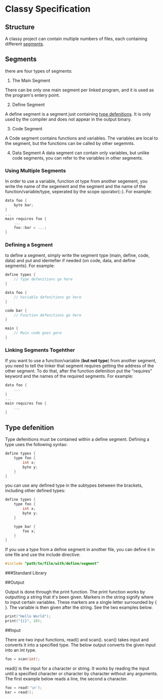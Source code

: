 # Classy Specification

## Structure

A classy project can contain multiple numbers of files, each containing different [segments](#Segments).

## Segments

there are four types of segments:

1. The Main Segment

  There can be only one main segment per linked program, and it is used as the program's entery point.

2. Define Segment

  A define segment is a segment just containing [type defenitions](#Type-Defenition). It is only used by the compiler and does not appear in the output binary.

3. Code Segment

  A Code segment contains functions and variables. The variables are local to the segment, but the functions can be called by other segemnts.

4. Data Segment
  A data segment can contain only variables, but unlike code segments, you can refer to the variables in other segments.

### Using Multiple Segments

In order to use a variable, function ot type from another segement, you write the name of the segement and the segment and the name of the function/variable/type, seperated by the scope oporator(::). For example:

``` c
data foo {
    byte bar;
}
...
main requires foo {
    ...
    foo::bar = ...;
}
```

### Defining a Segment

to define a segment, simply write the segment type (main, define, code, data) and put and identefier if needed (on code, data, and define segments). For example:

```c
define types {
    // Type defenitions go here
}

data foo {
    // Variable defenitions go here
}

code bar {
    // Function defenitions go here
}

main {
    // Main code goes gere
}
```

### Linking Segments Togehther

If you want to use a function/variable (__but not type__) from another segment, you need to tell the linker that segment requires getting the address of the other segment. To do that, after the function defenition put the "requires" keyword and the names of the required segments. For example:

```c
data foo {
    ...
}
...
main requires foo {
    ...
}
```

## Type defenition

Type defenitions must be contained within a define segment. Defining a type uses the following syntax:

```c
define types {
    type foo {
        int x;
        byte y;
    }
}
```

you can use any defined type in the subtypes between the brackets, including other defined types:

```c
define types {
    type foo {
        int x;
        byte y;
    }

    type bar {
        foo x;
    }
}
```

If you use a type from a define segment in another file, you can define it in one file and use the include directive:

```c
#include "path/to/file/with/define/segment"
```
###Standard Library

##Output

Output is done through the print function. The print function works by outputting a string that it's been given. Markers in the string signify where to input certain variables. These markers are a single letter surrounded by { }. The variable is then given after the string. See the two examples below.

```c
print("Hello World");
print("{i}", 10);
```

##Input

There are two input functions, read() and scan(). scan() takes input and converts it into a specified type. The below output converts the given input into an int type.

```c
foo = scan(int);
```

read() is the input for a character or string. It works by reading the input until a specified character or character by character without any arguments. The first example below reads a line, the second a character.
```c
foo = read('\n');
bar = read();
```
